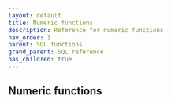 ```yaml
---
layout: default
title: Numeric functions
description: Reference for numeric functions
nav_order: 1
parent: SQL functions
grand_parent: SQL reference
has_children: true
---
```


## Numeric functions
